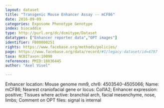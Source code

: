 ```yaml
---
layout: dataset  
title: "Transgenic Mouse Enhancer Assay -- mCF86"  
date: 2016-09-09  
categories: Exposome Phenotype Genotype  
index: biocaddie  
type: http://purl.org/dc/dcmitype/Dataset  
datatypes: ["Enhancer reporter data","OPT images"]  
identifier: FB00000251  
rights: https://www.facebase.org/methods/policies/  
page: https://www.facebase.org/data/record/#1/legacy:dataset/id=4797  
taxa: NCBITaxon:10090  
references: PMID:18836445  
author: "Axel Visel"  

---
```

 Enhancer location: Mouse genome mm9, chr6: 4503540-4505066; Name: mCF86; Nearest craniofacial gene or locus: Col1A2; Enhancer expression: positive; Tissues where active: branchial arch, facial mesenchyme, nose, limbs; Comment on OPT files: signal is internal  

